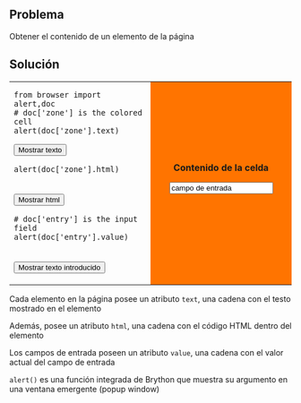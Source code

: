 Problema
--------
Obtener el contenido de un elemento de la p&aacute;gina


Solución
--------

<table width="100%">
<tr>
<td style="width:50%;">

    from browser import alert,doc
    # doc['zone'] is the colored cell
    alert(doc['zone'].text)

<button id="show_text">Mostrar texto</button>

    alert(doc['zone'].html)

<br><button id="show_html">Mostrar html</button>

    # doc['entry'] is the input field
    alert(doc['entry'].value)

<br><button id="show_value">Mostrar texto introducido</button>
</td>
<td id="zone" style="background-color:#FF7400;text-align:center;">
<B>Contenido de la celda</B><p>
<INPUT id="entry" value="campo de entrada">
</td>
</tr>
</table>

<script type="text/python3">
def show_text(ev):
    src = doc.get(selector="pre.marked")[0].text
    exec(src)
def show_html(ev):
    src = doc.get(selector="pre.marked")[1].text
    exec(src)
def show_value(ev):
    src = doc.get(selector="pre.marked")[2].text
    exec(src)

doc['show_text'].bind('click', show_text)
doc['show_html'].bind('click', show_html)
doc['show_value'].bind('click', show_value)
</script>    

Cada elemento en la página posee un atributo `text`, una cadena con el testo mostrado en el elemento

Además, posee un atributo `html`, una cadena con el código HTML dentro del elemento

Los campos de entrada poseen un atributo `value`, una cadena con el valor actual del campo de entrada

`alert()` es una función integrada de Brython que muestra su argumento en una ventana emergente (popup window)